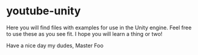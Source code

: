 # youtube-unity


Here you will find files with examples for use in the Unity engine.
Feel free to use these as you see fit. I hope you will learn a thing or two!

Have a nice day my dudes,
Master Foo

